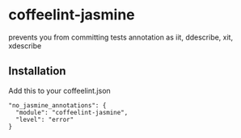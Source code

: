 coffeelint-jasmine
==================

prevents you from committing tests annotation as iit, ddescribe, xit, xdescribe


## Installation

Add this to your coffeelint.json


    "no_jasmine_annotations": {
      "module": "coffeelint-jasmine",
      "level": "error"
    }
